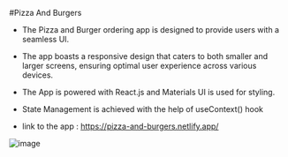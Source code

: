 #Pizza And Burgers

- The Pizza and Burger ordering app is designed to provide users with a seamless UI.
- The app boasts a responsive design that caters to both smaller and larger screens, ensuring optimal user experience across various devices.
- The App is powered with React.js and Materials UI is used for styling.
- State Management is achieved with the help of useContext() hook

- link to the app : https://pizza-and-burgers.netlify.app/

![image](https://sudharsan-s.netlify.app/static/media/pizza_and_burgers.394ad537993ff9be92c9.png)
